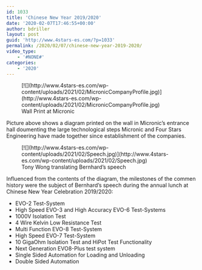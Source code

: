 ```yaml
---
id: 1033
title: 'Chinese New Year 2019/2020'
date: '2020-02-07T17:46:55+00:00'
author: bdriller
layout: post
guid: 'http://www.4stars-es.com/?p=1033'
permalink: /2020/02/07/chinese-new-year-2019-2020/
video_type:
    - '#NONE#'
categories:
    - '2020'
---
```


<figure class="wp-block-image">[![](http://www.4stars-es.com/wp-content/uploads/2021/02/MicronicCompanyProfile.jpg)](http://www.4stars-es.com/wp-content/uploads/2021/02/MicronicCompanyProfile.jpg) <figcaption>Wall Print at Micronic</figcaption> </figure>Picture above shows a diagram printed on the wall in Micronic’s entrance hall doumenting the large technological steps Micronic and Four Stars Engineering have made together since establishment of the companies.

 <figure class="wp-block-image">[![](http://www.4stars-es.com/wp-content/uploads/2021/02/Speech.jpg)](http://www.4stars-es.com/wp-content/uploads/2021/02/Speech.jpg) <figcaption>Tony Wong translating Bernhard’s speech</figcaption> </figure>Influenced from the contents of the diagram, the milestones of the commen history were the subject of Bernhard’s speech during the annual lunch at Chinese New Year Celebration 2019/2020:

- EVO-2 Test-System
- High Speed EVO-3 and High Accuracy EVO-6 Test-Systems
- 1000V Isolation Test
- 4 Wire Kelvin Low Resistance Test
- Multi Function EVO-8 Test-System
- High Speed EVO-7 Test-System
- 10 GigaOhm Isolation Test and HiPot Test Functionality
- Next Generation EVO8-Plus test system
- Single Sided Automation for Loading and Unloading
- Double Sided Automation